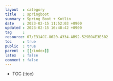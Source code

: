 ```yaml
---
layout  : category 
title   : springboot 
summary : Spring Boot + Kotlin 
date    : 2023-02-15 11:52:03 +0900
updated : 2023-02-15 16:48:42 +0900
tag     : 
resource: 67/E314CC-8620-4334-AB92-529B94E3E502
toc     : true
public  : true
parent  : [[/index]]
latex   : false
comment : false
---
```

* TOC
{:toc}

# 
